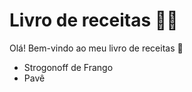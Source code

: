 # Livro de receitas :woman_cook:

Olá! Bem-vindo ao meu livro de receitas :wave:

- Strogonoff de Frango
- Pavê
